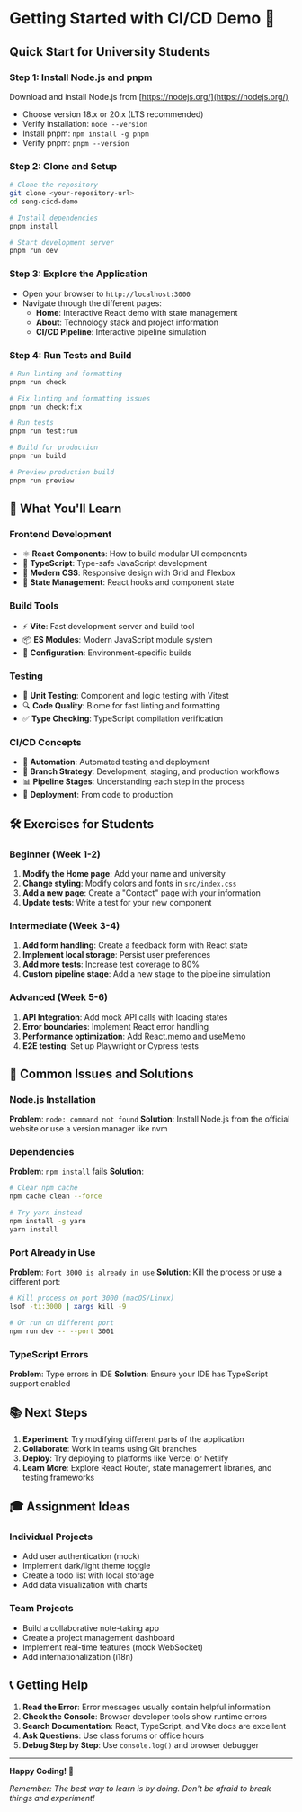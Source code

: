 # Getting Started with CI/CD Demo 🚀

## Quick Start for University Students

### Step 1: Install Node.js and pnpm
Download and install Node.js from [https://nodejs.org/](https://nodejs.org/)
- Choose version 18.x or 20.x (LTS recommended)
- Verify installation: `node --version`
- Install pnpm: `npm install -g pnpm`
- Verify pnpm: `pnpm --version`

### Step 2: Clone and Setup
```bash
# Clone the repository
git clone <your-repository-url>
cd seng-cicd-demo

# Install dependencies
pnpm install

# Start development server
pnpm run dev
```

### Step 3: Explore the Application
- Open your browser to `http://localhost:3000`
- Navigate through the different pages:
  - **Home**: Interactive React demo with state management
  - **About**: Technology stack and project information
  - **CI/CD Pipeline**: Interactive pipeline simulation

### Step 4: Run Tests and Build
```bash
# Run linting and formatting
pnpm run check

# Fix linting and formatting issues
pnpm run check:fix

# Run tests
pnpm run test:run

# Build for production
pnpm run build

# Preview production build
pnpm run preview
```

## 🎯 What You'll Learn

### Frontend Development
- ⚛️ **React Components**: How to build modular UI components
- 📝 **TypeScript**: Type-safe JavaScript development
- 🎨 **Modern CSS**: Responsive design with Grid and Flexbox
- 🔄 **State Management**: React hooks and component state

### Build Tools
- ⚡ **Vite**: Fast development server and build tool
- 📦 **ES Modules**: Modern JavaScript module system
- 🔧 **Configuration**: Environment-specific builds

### Testing
- 🧪 **Unit Testing**: Component and logic testing with Vitest
- 🔍 **Code Quality**: Biome for fast linting and formatting
- ✅ **Type Checking**: TypeScript compilation verification

### CI/CD Concepts
- 🔄 **Automation**: Automated testing and deployment
- 🌿 **Branch Strategy**: Development, staging, and production workflows
- 📊 **Pipeline Stages**: Understanding each step in the process
- 🚀 **Deployment**: From code to production

## 🛠️ Exercises for Students

### Beginner (Week 1-2)
1. **Modify the Home page**: Add your name and university
2. **Change styling**: Modify colors and fonts in `src/index.css`
3. **Add a new page**: Create a "Contact" page with your information
4. **Update tests**: Write a test for your new component

### Intermediate (Week 3-4)
1. **Add form handling**: Create a feedback form with React state
2. **Implement local storage**: Persist user preferences
3. **Add more tests**: Increase test coverage to 80%
4. **Custom pipeline stage**: Add a new stage to the pipeline simulation

### Advanced (Week 5-6)
1. **API Integration**: Add mock API calls with loading states
2. **Error boundaries**: Implement React error handling
3. **Performance optimization**: Add React.memo and useMemo
4. **E2E testing**: Set up Playwright or Cypress tests

## 🚨 Common Issues and Solutions

### Node.js Installation
**Problem**: `node: command not found`
**Solution**: Install Node.js from the official website or use a version manager like nvm

### Dependencies
**Problem**: `npm install` fails
**Solution**: 
```bash
# Clear npm cache
npm cache clean --force

# Try yarn instead
npm install -g yarn
yarn install
```

### Port Already in Use
**Problem**: `Port 3000 is already in use`
**Solution**: Kill the process or use a different port:
```bash
# Kill process on port 3000 (macOS/Linux)
lsof -ti:3000 | xargs kill -9

# Or run on different port
npm run dev -- --port 3001
```

### TypeScript Errors
**Problem**: Type errors in IDE
**Solution**: Ensure your IDE has TypeScript support enabled

## 📚 Next Steps

1. **Experiment**: Try modifying different parts of the application
2. **Collaborate**: Work in teams using Git branches
3. **Deploy**: Try deploying to platforms like Vercel or Netlify
4. **Learn More**: Explore React Router, state management libraries, and testing frameworks

## 🎓 Assignment Ideas

### Individual Projects
- Add user authentication (mock)
- Implement dark/light theme toggle
- Create a todo list with local storage
- Add data visualization with charts

### Team Projects
- Build a collaborative note-taking app
- Create a project management dashboard
- Implement real-time features (mock WebSocket)
- Add internationalization (i18n)

## 📞 Getting Help

1. **Read the Error**: Error messages usually contain helpful information
2. **Check the Console**: Browser developer tools show runtime errors
3. **Search Documentation**: React, TypeScript, and Vite docs are excellent
4. **Ask Questions**: Use class forums or office hours
5. **Debug Step by Step**: Use `console.log()` and browser debugger

---

**Happy Coding! 🎉**

*Remember: The best way to learn is by doing. Don't be afraid to break things and experiment!*
